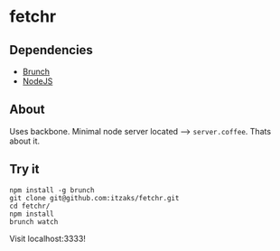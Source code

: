 # fetchr

## Dependencies
* [Brunch](https://github.com/brunch/brunch)
* [NodeJS](http://nodejs.org/)

## About
Uses backbone. Minimal node server located –> `server.coffee`. Thats about it.

## Try it
    npm install -g brunch
    git clone git@github.com:itzaks/fetchr.git
    cd fetchr/
    npm install
    brunch watch 

Visit localhost:3333!